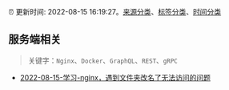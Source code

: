 :alarm_clock: 更新时间: 2022-08-15 16:19:27。[来源分类](../README.md)、[标签分类](../TAGS.md)、[时间分类](../TIMELINE.md)

## 服务端相关


> 关键字：`Nginx`、`Docker`、`GraphQL`、`REST`、`gRPC`



- [2022-08-15-学习-nginx，遇到文件夹改名了无法访问的问题](https://www.v2ex.com/t/873052) 